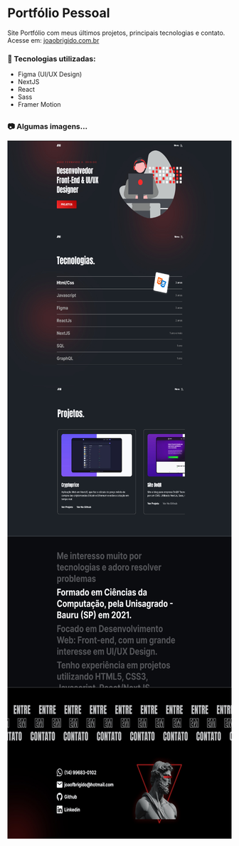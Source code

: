 # Portfólio Pessoal

Site Portfólio com meus últimos projetos, principais tecnologias e contato. Acesse em: [joaobrigido.com.br](https://www.joaobrigido.com.br)

### 🚀 Tecnologias utilizadas:

- Figma (UI/UX Design)
- NextJS
- React
- Sass
- Framer Motion

##

### 📷 Algumas imagens...

<img align="center" alt="Home" width="600" height="210" src="./public/readme/imgReadme1.jpg">
<img align="center" alt="Home Filtrada" width="600" height="340" src="./public/readme/imgReadme2.jpg">
<img align="center" alt="Light Mode" width="600" height="340" src="./public/readme/imgReadme3.jpg">
<img align="center" alt="Pagina Preço Médio" width="600" height="340" src="./public/readme/imgReadme4.jpg">
<img align="center" alt="Responsivo (Mobile)" width="600" height="340" src="./public/readme/imgReadme5.jpg">

